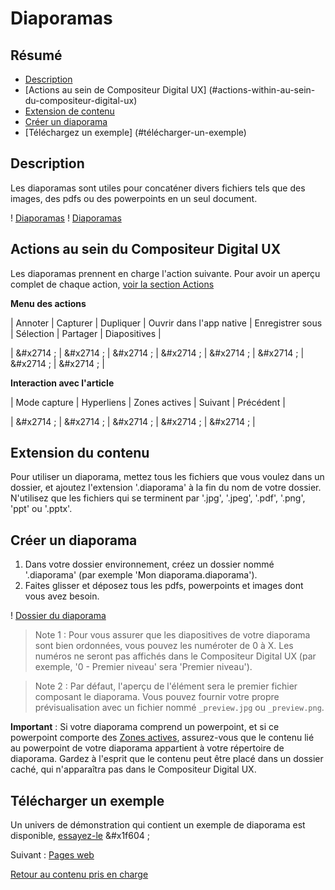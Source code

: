 # Diaporamas

## Résumé
* [Description](#description)
* [Actions au sein de Compositeur Digital UX] (#actions-within-au-sein-du-compositeur-digital-ux)
* [Extension de contenu](#extension-de-contenu)
* [Créer un diaporama](#créer-un-diaporama)
* [Téléchargez un exemple] (#télécharger-un-exemple)

## Description

Les diaporamas sont utiles pour concaténer divers fichiers tels que des images, des pdfs ou des powerpoints en un seul document.

! [Diaporamas](../../../en/img/content_pdf.JPG) ! [Diaporamas](../../../en/img/content_powerpoint.JPG)

## Actions au sein du Compositeur Digital UX

Les diaporamas prennent en charge l'action suivante. Pour avoir un aperçu complet de chaque action, [voir la section Actions](actions.md)

**Menu des actions**

| Annoter   | Capturer  | Dupliquer | Ouvrir dans l'app native | Enregistrer sous | Sélection | Partager | Diapositives |

| &#x2714 ; | &#x2714 ; | &#x2714 ; | &#x2714 ;                | &#x2714 ;        | &#x2714 ; | &#x2714 ; | &#x2714 ; | 

**Interaction avec l'article**

| Mode capture | Hyperliens | Zones actives  | Suivant | Précédent | 

| &#x2714 ;    | &#x2714 ;  | &#x2714 ;      | &#x2714 ; | &#x2714 ; |

## Extension du contenu 

Pour utiliser un diaporama, mettez tous les fichiers que vous voulez dans un dossier, et ajoutez l'extension '.diaporama' à la fin du nom de votre dossier.
N'utilisez que les fichiers qui se terminent par '.jpg', '.jpeg', '.pdf', '.png', 'ppt' ou '.pptx'.

## Créer un diaporama

1. Dans votre dossier environnement, créez un dossier nommé '<Nom de votre diaporama>.diaporama' (par exemple 'Mon diaporama.diaporama').
2. Faites glisser et déposez tous les pdfs, powerpoints et images dont vous avez besoin.

! [Dossier du diaporama](../../../en/img/content_slideshow_folder.JPG)

> Note 1 : Pour vous assurer que les diapositives de votre diaporama sont bien ordonnées, vous pouvez les numéroter de 0 à X. Les numéros ne seront pas affichés dans le Compositeur Digital UX (par exemple, '0 - Premier niveau' sera 'Premier niveau').

> Note 2 : Par défaut, l'aperçu de l'élément sera le premier fichier composant le diaporama. Vous pouvez fournir votre propre prévisualisation avec un fichier nommé `_preview.jpg` ou `_preview.png`.

**Important** : Si votre diaporama comprend un powerpoint, et si ce powerpoint comporte des [Zones actives](powerpoint.md#zones-actives), assurez-vous que le contenu lié au powerpoint de votre diaporama appartient à votre répertoire de diaporama. Gardez à l'esprit que le contenu peut être placé dans un dossier caché, qui n'apparaîtra pas dans le Compositeur Digital UX.

## Télécharger un exemple

Un univers de démonstration qui contient un exemple de diaporama est disponible, [essayez-le](../Demo-Universe.zip) &#x1f604 ;


Suivant : [Pages web](page_web.md)



[Retour au contenu pris en charge](index.md)
